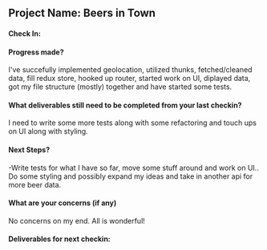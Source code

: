 ## Project Name: Beers in Town

#### Check In:

#### Progress made?
 I've succefully implemented geolocation, utilized thunks, fetched/cleaned data, fill redux store, hooked up router, started work on UI, diplayed data, got my file structure (mostly) together and have started some tests.

#### What deliverables still need to be completed from your last checkin?
I need to write some more tests along with some refactoring and touch ups on UI along with styling.

#### Next Steps?
-Write tests for what I have so far, move some stuff around and work on UI.. Do some styling and possibly expand my ideas and take in another api for more beer data.

#### What are your concerns (if any)
No concerns on my end. All is wonderful!

#### Deliverables for next checkin:

